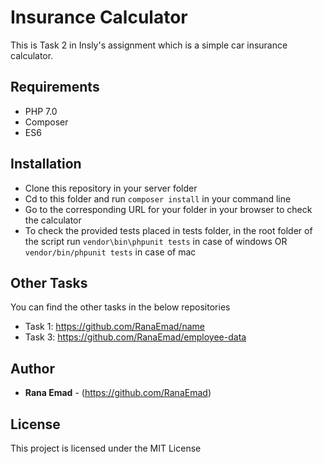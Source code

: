 # Insurance Calculator
This is Task 2 in Insly's assignment which is a simple car insurance calculator.

## Requirements
* PHP 7.0
* Composer
* ES6

## Installation
* Clone this repository in your server folder
* Cd to this folder and run ```composer install``` in your command line
* Go to the corresponding URL for your folder in your browser to check the calculator
* To check the provided tests placed in tests folder, in the root folder of the script run ```vendor\bin\phpunit tests``` in case of windows OR  ```vendor/bin/phpunit tests``` in case of mac

## Other Tasks
You can find the other tasks in the below repositories
* Task 1: https://github.com/RanaEmad/name
* Task 3: https://github.com/RanaEmad/employee-data

## Author

* **Rana Emad**  - (https://github.com/RanaEmad)

## License

This project is licensed under the MIT License
